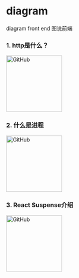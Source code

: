 # diagram
diagram front end 图说前端

### 1. http是什么？
<a href="https://github.com/ihtml5/diagram/blob/master/http%20what.png"><img src="https://github.com/ihtml5/diagram/blob/master/http%20what.png" alt="GitHub" title="http what" width="150" height="150" /></a>

### 2. 什么是进程
<a href="https://github.com/ihtml5/diagram/blob/master/process.jpg"><img src="https://github.com/ihtml5/diagram/blob/master/process.jpg" alt="GitHub" title="http what" width="150" height="150"/></a>

### 3. React Suspense介绍
<a href="https://github.com/ihtml5/diagram/blob/master/React%20Suspense%20Cheat%20Sheet.png"><img src="https://github.com/ihtml5/diagram/blob/master/React%20Suspense%20Cheat%20Sheet.png" alt="GitHub" title="http what" width="150" height="150" /></a>
